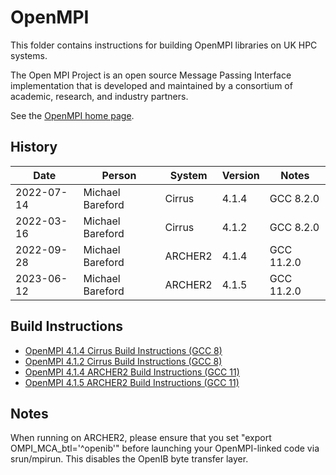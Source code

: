 OpenMPI
=======

This folder contains instructions for building OpenMPI libraries on UK HPC systems.

The Open MPI Project is an open source Message Passing Interface implementation that is
developed and maintained by a consortium of academic, research, and industry partners.

See the [OpenMPI home page](https://www.open-mpi.org/).

History
-------

 Date | Person | System | Version | Notes
 ---- | ------ | ------ | ------- | -----
 2022-07-14 | Michael Bareford | Cirrus | 4.1.4 | GCC 8.2.0
 2022-03-16 | Michael Bareford | Cirrus | 4.1.2 | GCC 8.2.0
 2022-09-28 | Michael Bareford | ARCHER2 | 4.1.4 | GCC 11.2.0
 2023-06-12 | Michael Bareford | ARCHER2 | 4.1.5 | GCC 11.2.0

Build Instructions
------------------

* [OpenMPI 4.1.4 Cirrus Build Instructions (GCC 8)](build_openmpi_4.1.4_cirrus_gcc8.md)
* [OpenMPI 4.1.2 Cirrus Build Instructions (GCC 8)](build_openmpi_4.1.2_cirrus_gcc8.md)
* [OpenMPI 4.1.4 ARCHER2 Build Instructions (GCC 11)](build_openmpi_4.1.4_archer2_gcc11.md)
* [OpenMPI 4.1.5 ARCHER2 Build Instructions (GCC 11)](build_openmpi_4.1.5_archer2_gcc11.md)

Notes
-----

When running on ARCHER2, please ensure that you set "export OMPI_MCA_btl='^openib'" before launching
your OpenMPI-linked code via srun/mpirun. This disables the OpenIB byte transfer layer.
